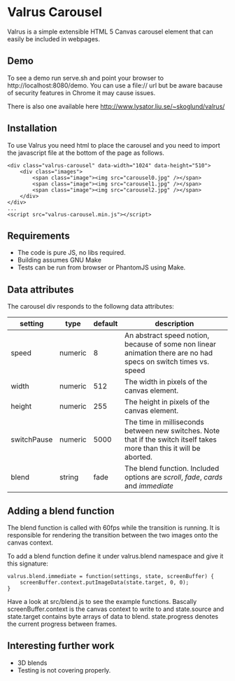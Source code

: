 Valrus Carousel
===============

Valrus is a simple extensible HTML 5 Canvas carousel element that can easily be included 
in webpages.

Demo
-----
To see a demo run serve.sh and point your browser to http://localhost:8080/demo. You 
can use a file:// url but be aware bacause of security features in Chrome it may cause issues.

There is also one available here http://www.lysator.liu.se/~skoglund/valrus/

Installation
--------------
To use Valrus you need html to place the carousel and you need to import the javascript file at the bottom
of the page as follows. 

	<div class="valrus-carousel" data-width="1024" data-height="510">
		<div class="images">
			<span class="image"><img src="carousel0.jpg" /></span>
			<span class="image"><img src="carousel1.jpg" /></span>
			<span class="image"><img src="carousel2.jpg" /></span>
		</div>
	</div>
	...
	<script src="valrus-carousel.min.js"></script>

Requirements
------------

 * The code is pure JS, no libs required.
 * Building assumes GNU Make
 * Tests can be run from browser or PhantomJS using Make.

Data attributes
--------

The carousel div responds to the followng data attributes:

|setting        | type  |default|description|
|---------------|-------|-------|-----------|
|speed          |numeric|8      |An abstract speed notion, because of some non linear animation there are no had specs on switch times vs. speed|
|width          |numeric|512    |The width in pixels of the canvas element.|
|height         |numeric|255    |The height in pixels of the canvas element.|
|switchPause    |numeric|5000   |The time in milliseconds between new switches. Note that if the switch itself takes more than this it will be aborted.|
|blend          |string |fade   |The blend function. Included options are _scroll_, _fade_, _cards_ and _immediate_|


Adding a blend function
------------------------
The blend function is called with 60fps while the transition is running. It is responsible for rendering the transition between
the two images onto the canvas context.

To add a blend function define it under valrus.blend namespace and give it this signature:

	valrus.blend.immediate = function(settings, state, screenBuffer) {
		screenBuffer.context.putImageData(state.target, 0, 0);
	}

Have a look at src/blend.js to see the example functions. Bascally screenBuffer.context is the canvas context to write to and state.source and state.target contains byte arrays of data to blend. state.progress denotes the current progress between frames.


Interesting further work
------------------------

* 3D blends
* Testing is not covering properly.
